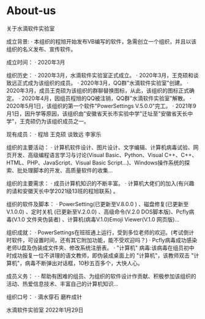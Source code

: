 # About-us
关于水滴软件实验室

成立背景: · 本组织的程旭开始发布VB编写的软件，急需创立一个组织，并且以该组织的名义发布、宣传软件。

成立时间： · 2020年3月

组织历史： · 2020年3月，水滴软件实验室正式成立。 · 2020年3月，王克硕和谈致远正式成为该组织的成员。 · 2020年3月，QQ群"水滴软件实验室"创建。 · 2020年3月，成员王克硕为该组织的群聊替换图标，从此，该组织的图标正式确定。 · 2020年4月，因组员程旭的QQ被注销，QQ群"水滴软件实验室"解散。 · 2020年5月1日，该组织的第一个软件"PowerSettings V.5.0.0"完工。 · 2021年9月1日，因升学等原因，该组织由"安徽省天长市实验中学"迁址至"安徽省天长中学"，王克硕仍为该组织成员之一。

现有成员： · 程旭 王克硕 谈致远 李家乐

组织的主要活动： · 计算机软件设计、图片设计、文字编辑、计算机病毒试验、网页开发、高级编程语言学习与讨论(Visual Basic、Python、Visual C++、C++、HTML、PHP、JavaScript、Visual Basic Script...)、Windows操作系统的探索、批处理脚本的开发、高质量软件的收集...

组织的主要需求： · 成员计算机知识的不断丰富。 · 计算机大佬们的加入(有兴趣的请和安徽天长中学2021级13班的程旭联系) 。

组织的软件及脚本： · PowerSetting(已更新至V.8.0.0 ) 、磁盘修复(已更新至V.1.0.0) 、定时关机 (已更新至V.2.0.0) 、高级命令(V.2.0 DOS脚本版)、Pcfly病毒(V.1.0 文件夹伪装者) 、计算机(病毒V.1.0)Emoji Viewer(V.1.0 网页版)...

组织成就： · PowerSettings在班班通上运行，受到多位老师的欢迎。(考试倒计时软件，可设置时间，还有其它附加功能，能不受欢迎吗？) · Pcfly病毒成功感染老师U盘及伪装成文件夹、修改系统注册表。 · "计算机" 病毒:该病毒在组员初中时成功报复一位不讲理的语文教师，即伪装成桌面上的 "计算机"，该教师双击 "计算机"，病毒不断弹出对话框，10秒五百多个，大快人心。

成员义务： · · 帮助有困难的组员、为组织的软件设计作贡献、积极参加该组织的活动、热爱信息技术、丰富自己的计算机知识...

组织口号： · 滴水穿石 磨杵成针

水滴软件实验室 2022年1月29日
